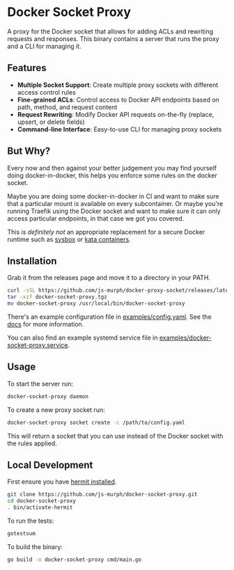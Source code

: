 # Docker Socket Proxy

A proxy for the Docker socket that allows for adding ACLs and rewriting requests and responses. This binary contains a server that runs the proxy and a CLI for managing it.

## Features

- **Multiple Socket Support**: Create multiple proxy sockets with different access control rules
- **Fine-grained ACLs**: Control access to Docker API endpoints based on path, method, and request content
- **Request Rewriting**: Modify Docker API requests on-the-fly (replace, upsert, or delete fields)
- **Command-line Interface**: Easy-to-use CLI for managing proxy sockets

## But Why?

Every now and then against your better judgement you may find yourself doing docker-in-docker, this helps you enforce some rules on the docker socket.

Maybe you are doing some docker-in-docker in CI and want to make sure that a particular mount is available on every subcontainer. Or maybe you're running Traefik using the Docker socket and want to make sure it can only access particular endpoints, in that case we got you covered.

This is _definitely not_ an appropriate replacement for a secure Docker runtime such as [sysbox](https://github.com/nestybox/sysbox) or [kata containers](https://katacontainers.io/).

## Installation

Grab it from the releases page and move it to a directory in your PATH.

```bash
curl -sSL https://github.com/js-murph/docker-proxy-socket/releases/latest/download/docker-socket-proxy.tgz
tar -xzf docker-socket-proxy.tgz
mv docker-socket-proxy /usr/local/bin/docker-socket-proxy
```

There's an example configuration file in [examples/config.yaml](examples/config.yaml). See the [docs](https://js-murph.github.io/docker-proxy-socket/docs/configuration) for more information.

You can also find an example systemd service file in [examples/docker-socket-proxy.service](examples/docker-socket-proxy.service).

## Usage

To start the server run:

```bash
docker-socket-proxy daemon
```

To create a new proxy socket run:

```bash
docker-socket-proxy socket create -c /path/to/config.yaml
```

This will return a socket that you can use instead of the Docker socket with the rules applied.

## Local Development

First ensure you have [hermit installed](https://cashapp.github.io/hermit/#quickstart).

```bash
git clone https://github.com/js-murph/docker-socket-proxy.git
cd docker-socket-proxy
. bin/activate-hermit
```

To run the tests:

```bash
gotestsum
```

To build the binary:

```bash
go build -o docker-socket-proxy cmd/main.go
```
